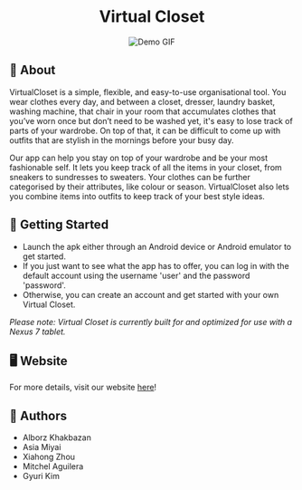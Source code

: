 <h1 align="center"> Virtual Closet</h1>
<p align="center"> 
  <img src="readme/demo.gif" alt="Demo GIF">
</p>

## 👕 About
VirtualCloset is a simple, flexible, and easy-to-use organisational tool. You wear clothes every day, and between a closet, dresser, laundry basket, washing machine, that chair in your room that accumulates clothes that you’ve worn once but don’t need to be washed yet, it's easy to lose track of parts of your wardrobe. On top of that, it can be difficult to come up with outfits that are stylish in the mornings before your busy day.

Our app can help you stay on top of your wardrobe and be your most fashionable self. It lets you keep track of all the items in your closet, from sneakers to sundresses to sweaters. Your clothes can be further categorised by their attributes, like colour or season. VirtualCloset also lets you combine items into outfits to keep track of your best style ideas.

## 👟 Getting Started
- Launch the apk either through an Android device or Android emulator to get started.
-  If you just want to see what the app has to offer, you can log in with the default account using the username 'user' and the password 'password'. 
-  Otherwise, you can create an account and get started with your own Virtual Closet.

*Please note: Virtual Closet is currently built for and optimized for use with a Nexus 7 tablet.*

## 🖥️ Website
For more details, visit our website [here](https://alborzk.github.io/virtual-closet/website/index.html)!

## 📝 Authors

- Alborz Khakbazan 
- Asia Miyai  
- Xiahong Zhou  
- Mitchel Aguilera  
- Gyuri Kim  
